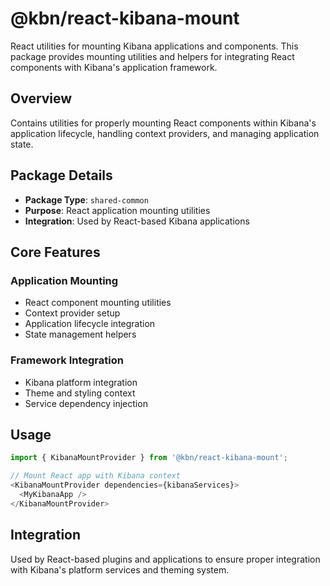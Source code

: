 # @kbn/react-kibana-mount

React utilities for mounting Kibana applications and components. This package provides mounting utilities and helpers for integrating React components with Kibana's application framework.

## Overview

Contains utilities for properly mounting React components within Kibana's application lifecycle, handling context providers, and managing application state.

## Package Details

- **Package Type**: `shared-common`
- **Purpose**: React application mounting utilities
- **Integration**: Used by React-based Kibana applications

## Core Features

### Application Mounting
- React component mounting utilities
- Context provider setup
- Application lifecycle integration
- State management helpers

### Framework Integration
- Kibana platform integration
- Theme and styling context
- Service dependency injection

## Usage

```typescript
import { KibanaMountProvider } from '@kbn/react-kibana-mount';

// Mount React app with Kibana context
<KibanaMountProvider dependencies={kibanaServices}>
  <MyKibanaApp />
</KibanaMountProvider>
```

## Integration

Used by React-based plugins and applications to ensure proper integration with Kibana's platform services and theming system.
